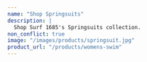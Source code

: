 ```yaml
---
name: "Shop Springsuits"
description: |
  Shop Surf 1685's Springsuits collection.
non_conflict: true
image: "/images/products/springsuit.jpg"
product_url: "/products/womens-swim"
---
```

